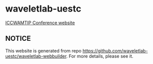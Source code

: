 # waveletlab-uestc

[ICCWAMTIP Conference website](https://waveletlab.cn/)

## NOTICE

This website is generated from repo https://github.com/waveletlab-uestc/waveletlab-webbuilder.
For more details, please see it.
